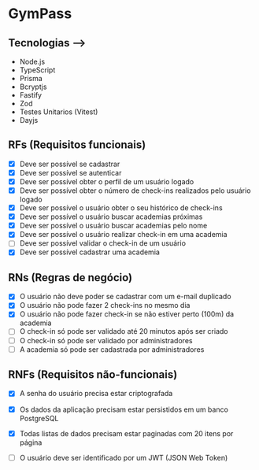 # GymPass

## Tecnologias -->

 - Node.js
 - TypeScript
 - Prisma
 - Bcryptjs
 - Fastify
 - Zod
 - Testes Unitarios (Vitest)
 - Dayjs

## RFs (Requisitos funcionais)

- [X] Deve ser possível se cadastrar
- [X] Deve ser possível se autenticar
- [X] Deve ser possível obter o perfil de um usuário logado
- [X] Deve ser possível obter o número de check-ins realizados pelo usuário logado
- [X] Deve ser possível o usuário obter o seu histórico de check-ins
- [X] Deve ser possível o usuário buscar academias próximas
- [X] Deve ser possível o usuário buscar academias pelo nome
- [X] Deve ser possível o usuário realizar check-in em uma academia
- [ ] Deve ser possível validar o check-in de um usuário
- [X] Deve ser possível cadastrar uma academia

## RNs (Regras de negócio)

- [X] O usuário não deve poder se cadastrar com um e-mail duplicado
- [X] O usuário não pode fazer 2 check-ins no mesmo dia
- [X] O usuário não pode fazer check-in se não estiver perto (100m) da academia
- [ ] O check-in só pode ser validado até 20 minutos após ser criado
- [ ] O check-in só pode ser validado por administradores
- [ ] A academia só pode ser cadastrada por administradores

## RNFs (Requisitos não-funcionais)

- [X] A senha do usuário precisa estar criptografada
- [X] Os dados da aplicação precisam estar persistidos em um banco PostgreSQL
- [X] Todas listas de dados precisam estar paginadas com 20 itens por página
- [ ] O usuário deve ser identificado por um JWT (JSON Web Token)


